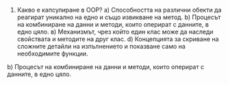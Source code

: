 1. Какво е капсулиране в OOP? 
а) Способността на различни обекти да реагират уникално на едно и също извикване на метод. 
b) Процесът на комбиниране на данни и методи, които оперират с данните, в едно цяло. 
в) Механизмът, чрез който един клас може да наследи свойствата и методите на друг клас. 
d) Концепцията за скриване на сложните детайли на изпълнението и показване само на необходимите функции.

b) Процесът на комбиниране на данни и методи, които оперират с данните, в едно цяло. 
